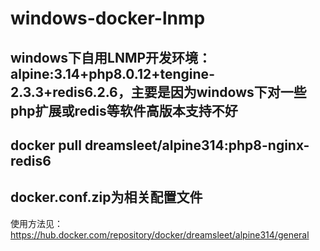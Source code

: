# windows-docker-lnmp
## windows下自用LNMP开发环境：alpine:3.14+php8.0.12+tengine-2.3.3+redis6.2.6，主要是因为windows下对一些php扩展或redis等软件高版本支持不好
## docker pull dreamsleet/alpine314:php8-nginx-redis6
## docker.conf.zip为相关配置文件
使用方法见：https://hub.docker.com/repository/docker/dreamsleet/alpine314/general
